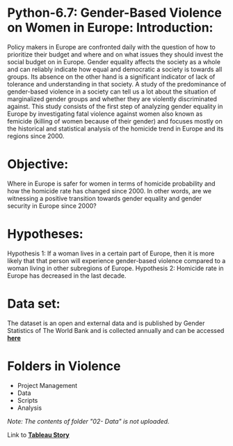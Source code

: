 # Python-6.7: Gender-Based Violence on Women in Europe: Introduction:
Policy makers in Europe are confronted daily with the question of how to prioritize their budget and where and on what issues they should invest the social budget on in Europe. Gender equality affects the society as a whole and can reliably indicate how equal and democratic a society is towards all groups. Its absence on the other hand is a significant indicator of lack of tolerance and understanding in that society. A study of the predominance of gender-based violence in a society can tell us a lot about the situation of marginalized gender groups and whether they are violently discriminated against.
This study consists of the first step of analyzing gender equality in Europe by investigating fatal violence against women also known as femicide (killing of women because of their gender) and focuses mostly on the historical and statistical analysis of the homicide trend in Europe and its regions since 2000. 
# Objective:
Where in Europe is safer for women in terms of homicide probability and how the homicide rate has changed since 2000. In other words, are we witnessing a positive transition towards gender equality and gender security in Europe since 2000? 
# Hypotheses:
Hypothesis 1: If a woman lives in a certain part of Europe, then it is more likely that that person will experience gender-based violence compared to a woman living in other subregions of Europe. 
Hypothesis 2: Homicide rate in Europe has decreased in the last decade. 
# Data set:
The dataset is an open and external data and is published by Gender Statistics of The World Bank and is collected annually and can be accessed [**here**](https://datacatalog.worldbank.org/search/dataset/0037654/Gender-Statistics)
# Folders in **Violence**
- Project Management
- Data
- Scripts
- Analysis
  
_Note: The contents of folder "02- Data" is not uploaded._


Link to [**Tableau Story**](https://public.tableau.com/views/Task6_7_16979003724490/Story1?:language=en-US&publish=yes&:display_count=n&:origin=viz_share_link)
